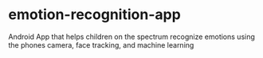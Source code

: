 # emotion-recognition-app
Android App that helps children on the spectrum recognize emotions using the phones camera, face tracking, and machine learning
